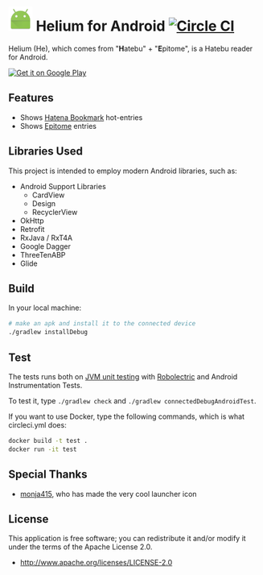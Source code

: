 # ![](app/src/main/res/mipmap-mdpi/ic_launcher.png) Helium for Android [![Circle CI](https://circleci.com/gh/gfx/Android-Helium/tree/master.svg?style=svg)](https://circleci.com/gh/gfx/Android-Helium/tree/master)

Helium (He), which comes from "**H**atebu" + "**E**pitome", is a Hatebu reader for Android.

<a href="https://play.google.com/store/apps/details?id=com.github.gfx.helium&hl=ja&utm_source=global_co&utm_medium=prtnr&utm_content=Mar2515&utm_campaign=PartBadge&pcampaignid=MKT-AC-global-none-all-co-pr-py-PartBadges-Oct1515-1"><img width="200" alt="Get it on Google Play" src="https://play.google.com/intl/en_us/badges/images/apps/en-play-badge.png" /></a>

## Features

* Shows [Hatena Bookmark](http://b.hatena.ne.jp/) hot-entries
* Shows [Epitome](https://ja.epitomeup.com/) entries

## Libraries Used

This project is intended to employ modern Android libraries, such as:

* Android Support Libraries
  * CardView
  * Design
  * RecyclerView
* OkHttp
* Retrofit
* RxJava / RxT4A
* Google Dagger
* ThreeTenABP
* Glide

## Build

In your local machine:

```sh
# make an apk and install it to the connected device
./gradlew installDebug
```

## Test

The tests runs both on [JVM unit testing](http://tools.android.com/tech-docs/unit-testing-support) with
[Robolectric](http://robolectric.org/) and Android Instrumentation Tests.

To test it, type `./gradlew check` and `./gradlew connectedDebugAndroidTest`.

If you want to use Docker, type the following commands, which is what circleci.yml does:

```sh
docker build -t test .
docker run -it test
```

## Special Thanks

* [monja415](https://github.com/monja415), who has made the very cool launcher icon

## License

This application is free software; you can redistribute it and/or modify it
under the terms of the Apache License 2.0.

* http://www.apache.org/licenses/LICENSE-2.0
